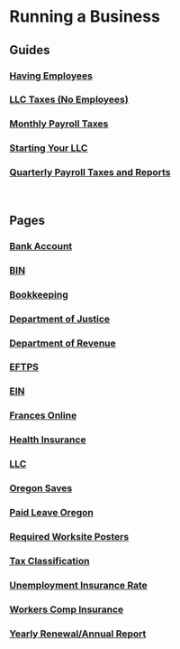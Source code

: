 # Running a Business

## Guides
### [Having Employees](having_employees.md)
### [LLC Taxes (No Employees)](llc_taxes_no_employees.md)
### [Monthly Payroll Taxes](monthly_payroll_taxes.md)
### [Starting Your LLC](starting_your_llc.md)
### [Quarterly Payroll Taxes and Reports](quarterly_payroll_taxes_and_reports.md)

&nbsp;

## Pages
### [Bank Account](bank_account.md)
### [BIN](bin.md)
### [Bookkeeping](bookkeeping.md)
### [Department of Justice](department_of_justice.md)
### [Department of Revenue](department_of_revenue.md)
### [EFTPS](eftps.md)
### [EIN](ein.md)
### [Frances Online](frances_online.md)
### [Health Insurance](health_insurance.md)
### [LLC](llc.md)
### [Oregon Saves](oregon_saves.md)
### [Paid Leave Oregon](paid_leave_oregon.md)
### [Required Worksite Posters](required_worksite_posters.md)
### [Tax Classification](tax_classification.md)
### [Unemployment Insurance Rate](unemployment_insurance_rate.md)
### [Workers Comp Insurance](workers_comp_insurance.md)
### [Yearly Renewal/Annual Report](yearly_renewal.md)